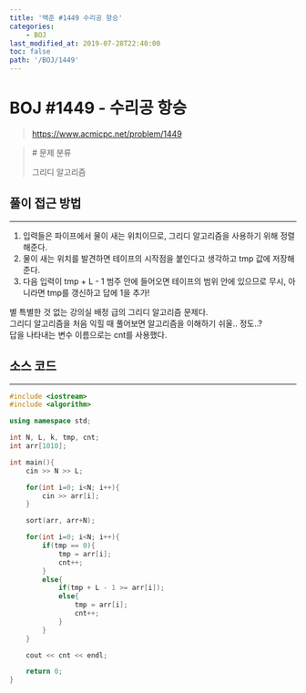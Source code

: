 ```yaml
---
title: '백준 #1449 수리공 항승'
categories:
    - BOJ
last_modified_at: 2019-07-28T22:40:00
toc: false
path: '/BOJ/1449'
---
```


# BOJ #1449 - 수리공 항승

> https://www.acmicpc.net/problem/1449


> \# 문제 분류
> 
> 그리디 알고리즘

## 풀이 접근 방법

---

1. 입력들은 파이프에서 물이 새는 위치이므로, 그리디 알고리즘을 사용하기 위해 정렬해준다.
2. 물이 새는 위치를 발견하면 테이프의 시작점을 붙인다고 생각하고 tmp 값에 저장해준다.
3. 다음 입력이 tmp + L - 1 범주 안에 들어오면 테이프의 범위 안에 있으므로 무시, 아니라면 tmp를 갱신하고 답에 1을 추가!

별 특별한 것 없는 강의실 배정 급의 그리디 알고리즘 문제다.<br>그리디 알고리즘을 처음 익힐 때 풀어보면 알고리즘을 이해하기 쉬울.. 정도..?<br>답을 나타내는 변수 이름으로는 cnt를 사용했다.

## 소스 코드

---

```c++
#include <iostream>
#include <algorithm>

using namespace std;

int N, L, k, tmp, cnt;
int arr[1010];

int main(){
    cin >> N >> L;

    for(int i=0; i<N; i++){
        cin >> arr[i];
    }

    sort(arr, arr+N);

    for(int i=0; i<N; i++){
        if(tmp == 0){
            tmp = arr[i];
            cnt++;
        }
        else{
            if(tmp + L - 1 >= arr[i]);
            else{
                tmp = arr[i];
                cnt++;
            }
        }
    }

    cout << cnt << endl;

    return 0;
}
```
